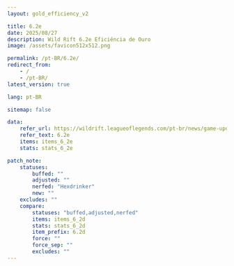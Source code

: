 ```yaml
---
layout: gold_efficiency_v2

title: 6.2e
date: 2025/08/27
description: Wild Rift 6.2e Eficiência de Ouro
image: /assets/favicon512x512.png

permalink: /pt-BR/6.2e/
redirect_from:
    - /
    - /pt-BR/
latest_version: true

lang: pt-BR

sitemap: false

data:
    refer_url: https://wildrift.leagueoflegends.com/pt-br/news/game-updates/wild-rift-patch-notes-6-2e/
    refer_text: 6.2e
    items: items_6_2e
    stats: stats_6_2e

patch_note:
    statuses:
        buffed: ""
        adjusted: ""
        nerfed: "Hexdrinker"
        new: ""
    excludes: ""
    compare:
        statuses: "buffed,adjusted,nerfed"
        items: items_6_2d
        stats: stats_6_2d
        item_prefix: 6.2d
        force: ""
        force_sep: ""
        excludes: ""
---
```

